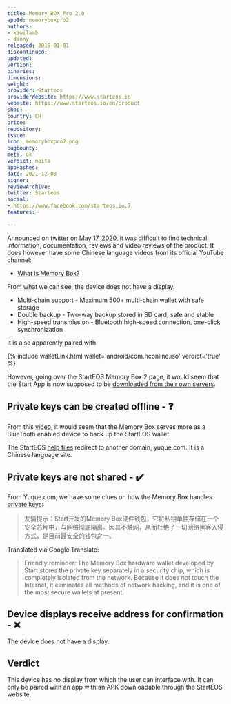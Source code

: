 ```yaml
---
title: Memory BOX Pro 2.0
appId: memoryboxpro2
authors:
- kiwilamb
- danny
released: 2019-01-01
discontinued: 
updated: 
version: 
binaries: 
dimensions: 
weight: 
provider: Starteos
providerWebsite: https://www.starteos.io
website: https://www.starteos.io/en/product
shop: 
country: CH
price: 
repository: 
issue: 
icon: memoryboxpro2.png
bugbounty: 
meta: ok
verdict: noita
appHashes: 
date: 2021-12-08
signer: 
reviewArchive: 
twitter: Starteos
social:
- https://www.facebook.com/starteos.io.7
features: 

---
```


Announced on [twitter on May 17, 2020](https://twitter.com/Starteosio/status/1129233526597902336), it was difficult to find technical information, documentation, reviews and video reviews of the product. It does however have some Chinese language videos from its official YouTube channel: 

- [What is Memory Box?](https://www.youtube.com/watch?v=L6F81dvUlkc)

From what we can see, the device does not have a display. 

- Multi-chain support - Maximum 500+ multi-chain wallet with safe storage
- Double backup - Two-way backup stored in SD card, safe and stable
- High-speed transmission - Bluetooth high-speed connection, one-click synchronization

It is also apparently paired with 

{% include walletLink.html wallet='android/com.hconline.iso' verdict='true' %}

However, going over the StartEOS Memory Box 2 page, it would seem that the Start App is now supposed to be [downloaded from their own servers](https://twitter.com/BitcoinWalletz/status/1466371607396421633).

## Private keys can be created offline - ❓

From this [video](https://www.youtube.com/watch?v=AerkoPsMBFk), it would seem that the Memory Box serves more as a BlueTooth enabled device to back up the StartEOS wallet.

The StartEOS [help files](https://www.starteos.io/en/help/) redirect to another domain, yuque.com. It is a Chinese language site. 

## Private keys are not shared - ✔️

From Yuque.com, we have some clues on how the Memory Box handles [private keys](https://www.yuque.com/books/share/c9d238e5-b27d-4386-a36e-01fd18f181f9/ftfr65):

> 友情提示：Start开发的Memory Box硬件钱包，它将私钥单独存储在一个安全芯片中，与网络彻底隔离。因其不触网，从而杜绝了一切网络黑客入侵方式，是目前最安全的钱包之一。

Translated via Google Translate:

> Friendly reminder: The Memory Box hardware wallet developed by Start stores the private key separately in a security chip, which is completely isolated from the network. Because it does not touch the Internet, it eliminates all methods of network hacking, and it is one of the most secure wallets at present.


## Device displays receive address for confirmation - ❌

The device does not have a display.

## Verdict

This device has no display from which the user can interface with. It can only be paired with an app with an APK downloadable through the StartEOS website. 



